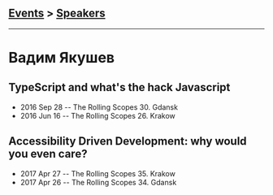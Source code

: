 ## [Events](../README.md) > [Speakers](../speakers.md)
---

# Вадим Якушев

## TypeScript and what&#39;s the hack Javascript
- 2016 Sep 28 -- The Rolling Scopes 30. Gdansk    
- 2016 Jun 16 -- The Rolling Scopes 26. Krakow    
## Accessibility Driven Development: why would you even care?
- 2017 Apr 27 -- The Rolling Scopes 35. Krakow    
- 2017 Apr 26 -- The Rolling Scopes 34. Gdansk    
